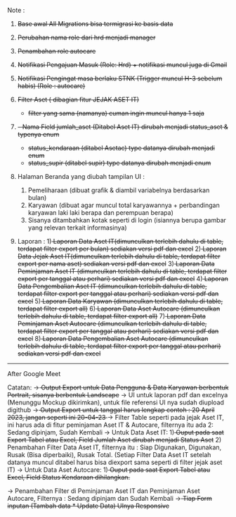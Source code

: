 Note :

1. <strike>Base awal All Migrations bisa termigrasi ke basis data</strike>
2. <strike>Perubahan nama role dari hrd menjadi manager</strike>
3. <strike>Penambahan role autocare</strike>
2. <strike>Notifikasi Pengajuan Masuk (Role: Hrd) + notifikasi muncul juga di Gmail</strike>
3. <strike>Notifikasi Pengingat masa berlaku STNK (Trigger muncul H-3 sebelum habis) (Role : autocare)</strike>
4. <strike>Filter Aset ( dibagian fitur JEJAK ASET IT)
   - filter yang sama (namanya) cuman ingin muncul hanya 1 saja</strike>
5. <strike>  - Nama Field jumlah_aset (Ditabel Aset IT) dirubah menjadi status_aset & typenya enum
   - status_kendaraan (ditabel Asetac) type datanya dirubah menjadi enum
   - status_supir (ditabel supir) type datanya dirubah menjadi enum </strike>

5. Halaman Beranda yang diubah tampilan UI :
   1. Pemeliharaan (dibuat grafik & diambil variabelnya berdasarkan bulan)
   2. Karyawan (dibuat agar muncul total karyawannya + perbandingan karyawan laki laki berapa
      dan perempuan berapa)
   3. Sisanya ditambahkan kotak seperti di login (isiannya berupa gambar yang relevan terkait informasinya)

6. Laporan :
   1)<strike> Laporan Data Aset IT(dimunculkan terlebih dahulu di table, terdapat filter export per bulan) sediakan versi pdf dan excel</strike>
   2)<strike> Laporan Data Jejak Aset IT(dimunculkan terlebih dahulu di table, terdapat filter export per nama aset) sediakan versi pdf dan excel</strike>
   3)<strike> Laporan Data Peminjaman Aset IT (dimunculkan terlebih dahulu di table, terdapat filter export per tanggal atau perhari) sediakan versi pdf dan excel</strike>
   4)<strike> Laporan Data Pengembalian Aset IT (dimunculkan terlebih dahulu di table, terdapat filter export per tanggal atau perhari) sediakan versi pdf dan excel</strike>
   5)<strike> Laporan Data Karyawan (dimunculkan terlebih dahulu di table, terdapat filter export all)</strike>
   6)<strike> Laporan Data Aset Autocare (dimunculkan terlebih dahulu di table, terdapat filter export all)</strike>
   7)<strike> Laporan Data Peminjaman Aset Autocare (dimunculkan terlebih dahulu di table, terdapat filter export per tanggal atau perhari) sediakan versi pdf dan excel</strike>
   8)<strike> Laporan Data Pengembalian Aset Autocare (dimunculkan terlebih dahulu di table, terdapat filter export per tanggal atau perhari) sediakan versi pdf dan excel</strike>

--------------------------------------------------------------------------------------------------------------------------------------------------------------------

After Google Meet

Catatan:
-><strike> Output Export untuk Data Pengguna & Data Karyawan berbentuk Portrait, sisanya berbentuk Landscape</strike>
-> UI untuk laporan pdf dan excelnya (Menunggu Mockup dikirimkan), untuk file referensi UI nya sudah diupload digithub 
-><strike> Output Export untuk tanggal harus lengkap contoh : 20 April 2023, jangan seperti ini 20-04-23 </strike>
-> Filter Table seperti pada jejak Aset IT, ini harus ada di fitur peminjaman Aset IT & Autocare, filternya itu ada 2: Sedang dipinjam, Sudah Kembali
-> Untuk Data Aset IT:
   1)<strike> Ouput pada saat Export Tabel atau Excel, Field Jumlah Aset dirubah menjadi Status Aset</strike>
   2) Penambahan Filter Data Aset IT, filternya itu : Siap Digunakan, Digunakan, Rusak (Bisa diperbaiki), Rusak Total. (Setiap Filter Data Aset IT setelah datanya      muncul ditabel harus bisa diexport sama seperti di filter jejak aset IT)
-> Untuk Data Aset Autocare:
   1)<strike> Ouput pada saat Export Tabel atau Excel, Field Status Kendaraan dihilangkan.</strike>

-> Penambahan Filter di Peminjaman Aset IT dan Peminjaman Aset Autocare, Filternya : Sedang dipinjam dan Sudah Kembali
-><strike> Tiap Form inputan (Tambah data * Update Data) UInya Responsive</strike>

